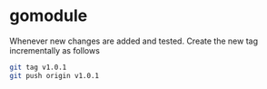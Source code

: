 # gomodule

Whenever new changes are added and tested. Create the new tag incrementally as follows
```bash
git tag v1.0.1
git push origin v1.0.1
```